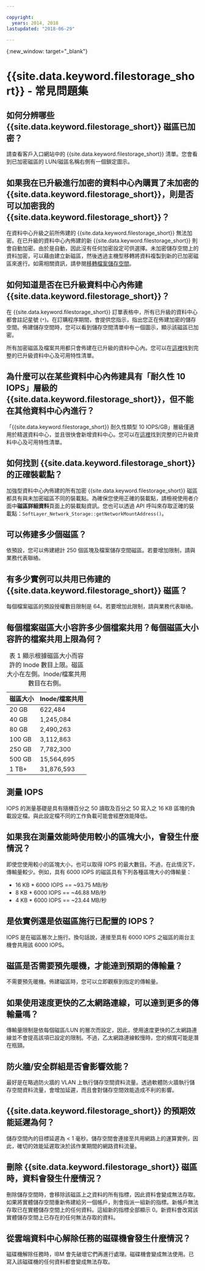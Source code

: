 ```yaml
---

copyright:
  years: 2014, 2018
lastupdated: "2018-06-29"

---
```

{:new_window: target="_blank"}

# {{site.data.keyword.filestorage_short}} - 常見問題集

## 如何分辨哪些 {{site.data.keyword.filestorage_short}} 磁區已加密？
請查看客戶入口網站中的 {{site.data.keyword.filestorage_short}} 清單。您會看到已加密磁區的 LUN/磁區名稱右側有一個鎖定圖示。

## 如果我在已升級進行加密的資料中心內購買了未加密的 {{site.data.keyword.filestorage_short}}，則是否可以加密我的 {{site.data.keyword.filestorage_short}}？
在資料中心升級之前所佈建的 {{site.data.keyword.filestorage_short}} 無法加密。在已升級的資料中心內佈建的新 {{site.data.keyword.filestorage_short}} 則會自動加密。由於是自動，因此沒有任何加密設定可供選擇。未加密儲存空間上的資料加密，可以藉由建立新磁區，然後透過主機型移轉將資料複製到新的已加密磁區來進行。如需相關資訊，請參閱[移轉檔案儲存空間](/docs/infrastructure/FileStorage/migrate-file-storage-encrypted-file-storage.html)。

## 如何知道是否在已升級資料中心內佈建 {{site.data.keyword.filestorage_short}}？
在 {{site.data.keyword.filestorage_short}} 訂單表格中，所有已升級的資料中心都會註記星號 (`*`)。在訂購程序期間，會提供您指示，指出您正在佈建加密的儲存空間。佈建儲存空間時，您可以看到儲存空間清單中有一個圖示，顯示該磁區已加密。 

所有加密磁區及檔案共用都只會佈建在已升級的資料中心內。您可以在[這裡](/docs//infrastructure/BlockStorage/new-ibm-block-and-file-storage-location-and-features.html)找到完整的已升級資料中心及可用特性清單。

## 為什麼可以在某些資料中心內佈建具有「耐久性 10 IOPS」層級的 {{site.data.keyword.filestorage_short}}，但不能在其他資料中心內進行？
「{{site.data.keyword.filestorage_short}} 耐久性類型 10 IOPS/GB」層級僅適用於精選資料中心，並且很快會新增資料中心。您可以在[這裡](/docs//infrastructure/BlockStorage/new-ibm-block-and-file-storage-location-and-features.html)找到完整的已升級資料中心及可用特性清單。

## 如何找到 {{site.data.keyword.filestorage_short}} 的正確裝載點？
加強型資料中心內佈建的所有加密 {{site.data.keyword.filestorage_short}} 磁區都具有與未加密磁區不同的裝載點。為確保您使用正確的裝載點，請檢視使用者介面中**磁區詳細資料**頁面上的裝載點資訊。您也可以透過 API 呼叫來存取正確的裝載點：`SoftLayer_Network_Storage::getNetworkMountAddress()`。

## 可以佈建多少個磁區？
依預設，您可以佈建總計 250 個區塊及檔案儲存空間磁區。若要增加限制，請與業務代表聯絡。

## 有多少實例可以共用已佈建的 {{site.data.keyword.filestorage_short}} 磁區？
每個檔案磁區的預設授權數目限制是 64。若要增加此限制，請與業務代表聯絡。

## 每個檔案磁區大小容許多少個檔案共用？每個磁區大小容許的檔案共用上限為何？

<table>
  <caption>表 1 顯示根據磁區大小而容許的 Inode 數目上限。磁區大小在左側。Inode/檔案共用數目在右側。</caption>
  <thead>
    <tr>
      <th>磁區大小</th>
      <th>Inode/檔案共用</th>
    </tr>
  </thead>
  <tbody>
    <tr>
      <td>20 GB </td>
      <td>622,484</td>
    </tr>
    <tr>
      <td>40 GB </td>
      <td>1,245,084</td>
    </tr>          
    <tr>
      <td>80 GB</td>
      <td>2,490,263</td>
    </tr>          
    <tr>
      <td>100 GB</td>
      <td>3,112,863</td>
    </tr>          
    <tr>
      <td>250 GB</td>
      <td>7,782,300</td>
    </tr>          
    <tr>
      <td>500 GB</td>
      <td>15,564,695</td>
    </tr>
    <tr>
      <td>1 TB+</td>
      <td>31,876,593</td>
    </tr>
   </tbody>
</table>

## 測量 IOPS
IOPS 的測量基礎是具有隨機百分之 50 讀取及百分之 50 寫入之 16 KB 區塊的負載設定檔。與此設定檔不同的工作負載可能會經歷效能降低。

## 如果我在測量效能時使用較小的區塊大小，會發生什麼情況？
即使您使用較小的區塊大小，也可以取得 IOPS 的最大數目。不過，在此情況下，傳輸量較少。例如，具有 6000 IOPS 的磁區具有下列各種區塊大小的傳輸量：

- 16 KB * 6000 IOPS == ~93.75 MB/秒
- 8 KB * 6000 IOPS == ~46.88 MB/秒
- 4 KB * 6000 IOPS == ~23.44 MB/秒


## 是依實例還是依磁區施行已配置的 IOPS？
IOPS 是在磁區層次上施行。換句話說，連接至具有 6000 IOPS 之磁區的兩台主機會共用該 6000 IOPS。

## 磁區是否需要預先暖機，才能達到預期的傳輸量？
不需要預先暖機。佈建磁區時，您可以立即觀察到指定的傳輸量。

## 如果使用速度更快的乙太網路連線，可以達到更多的傳輸量嗎？
傳輸量限制是依每個磁區/LUN 的層次而設定，因此，使用速度更快的乙太網路連線並不會提高該項已設定的限制。不過，乙太網路連線較慢時，您的頻寬可能是潛在瓶頸。

## 防火牆/安全群組是否會影響效能？
最好是在略過防火牆的 VLAN 上執行儲存空間資料流量。透過軟體防火牆執行儲存空間資料流量，會增加延遲，而且會對儲存空間效能造成不利的影響。

## {{site.data.keyword.filestorage_short}} 的預期效能延遲為何？   
儲存空間內的目標延遲為 < 1 毫秒。儲存空間會連接至共用網路上的運算實例，因此，確切的效能延遲取決於該作業期間的網路資料流量。

## 刪除 {{site.data.keyword.filestorage_short}} 磁區時，資料會發生什麼情況？
刪除儲存空間時，會移除該磁區上之資料的所有指標，因此資料會變成無法存取。如果將實體儲存空間重新佈建給另一個帳戶，則會指派一組新的指標。新帳戶無法存取已在實體儲存空間上的任何資料。這組新的指標全部顯示 0。新資料會改寫該實體儲存空間上已存在的任何無法存取的資料。

## 從雲端資料中心解除任務的磁碟機會發生什麼情況？
磁碟機解除任務時，IBM 會先破壞它們再進行處理。磁碟機會變成無法使用。已寫入該磁碟機的任何資料都會變成無法存取。
